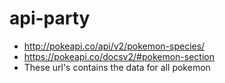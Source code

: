 # api-party

* http://pokeapi.co/api/v2/pokemon-species/
* https://pokeapi.co/docsv2/#pokemon-section
* These url's contains the data for all pokemon